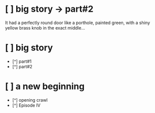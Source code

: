# [ ] big story -> part#2
It had a perfectly round door like a porthole, painted green, with a shiny yellow brass knob
in the exact middle...

# [ ] big story
- [^] part#1
- [^] part#2

# [ ] a new beginning
- [^] opening crawl
- [^] Episode IV
